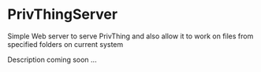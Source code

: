 # PrivThingServer
Simple Web server to serve PrivThing and also allow it to work on files from specified folders on current system

Description coming soon ...